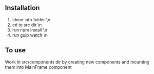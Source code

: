 ## Installation
1) clone into folder \n
2) cd to src dir \n
3) run npm install \n
4) run gulp watch \n

## To use

Work in src/components dir by creating new components and mounting them into MainFrame component


